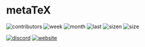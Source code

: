 # metaTeX

![contributors](https://img.shields.io/github/contributors/Eliso7777/metaTeX?logo=github)
![week](https://img.shields.io/github/commit-activity/w/Eliso7777/metaTeX?logo=github)
![month](https://img.shields.io/github/commit-activity/m/Eliso7777/metaTeX?logo=github)
![last](https://img.shields.io/github/last-commit/Eliso7777/metaTeX?logo=github)
![sizen](https://img.shields.io/github/directory-file-count/Eliso7777/metaTeX?logo=github)
![size](https://img.shields.io/github/languages/code-size/Eliso7777/metaTeX?logo=github)  

[![discord](https://img.shields.io/discord/853151778715205632?color=brightgreen&label=Discord&logo=Discord)](https://discord.gg/9Nwn2kZvTC)
[![website](https://img.shields.io/badge/Website-metaTeX-99ff00?logo=LaTeX)](https://tex.botbox.dev/)  

